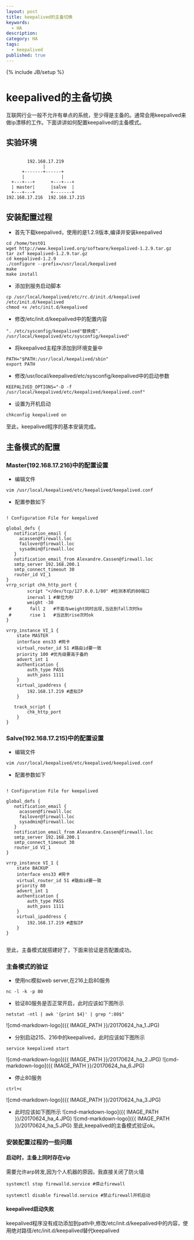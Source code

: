 ```yaml
---
layout: post
title: keepalived的主备切换
keywords:
  - HA
description: 
category: HA
tags:
  - keepalived
published: true
---
```

{% include JB/setup %}

# keepalived的主备切换
互联网行业一般不允许有单点的系统，至少得是主备的。通常会用keepalived来做ip漂移的工作。下面讲讲如何配置keepalived的主备模式。

## 实验环境
```

        192.168.17.219
              |
      +-------+------+
      |              |
  +---+---+      +---+---+         
  | master|      |salve  |
  +---+---+      +-------+
192.168.17.216  192.168.17.215

```
## 安装配置过程
* 首先下载keepalived，使用的是1.2.9版本,编译并安装keepalived
```
cd /home/test01
wget http://www.keepalived.org/software/keepalived-1.2.9.tar.gz
tar zxf keepalived-1.2.9.tar.gz 
cd keepalived-1.2.9
./configure --prefix=/usr/local/keepalived 
make
make install
```
* 添加到服务启动脚本
```
cp /usr/local/keepalived/etc/rc.d/init.d/keepalived /etc/init.d/keepalived
chmod +x /etc/init.d/keepalived
```
* 修改/etc/init.d/keepalived中的配置内容
```
". /etc/sysconfig/keepalived"替换成". /usr/local/keepalived/etc/sysconfig/keepalived"
```
* 将keepalived主程序添加到环境变量中
```
PATH="$PATH:/usr/local/keepalived/sbin"
export PATH
```
* 修改/usr/local/keepalived/etc/sysconfig/keepalived中的启动参数
```
KEEPALIVED_OPTIONS="-D -f /usr/local/keepalived/etc/keepalived/keepalived.conf"
```
* 设置为开机启动
```
chkconfig keepalived on 
```
至此，keepalived程序的基本安装完成。

## 主备模式的配置
### Master(192.168.17.216)中的配置设置
* 编辑文件
```
vim /usr/local/keepalived/etc/keepalived/keepalived.conf
```

* 配置参数如下
```

! Configuration File for keepalived

global_defs {
   notification_email {
     acassen@firewall.loc
     failover@firewall.loc
     sysadmin@firewall.loc
   }
   notification_email_from Alexandre.Cassen@firewall.loc
   smtp_server 192.168.200.1
   smtp_connect_timeout 30
   router_id VI_1
}
vrrp_script chk_http_port {
        script "</dev/tcp/127.0.0.1/80" #检测本机的80端口
        inerval 1 #单位为秒
        weight -30
 #       fall 2   #不能与weight同时出现,当达到fall次时ko
 #       rise 1   #当达到rise次时ok
}

vrrp_instance VI_1 {
    state MASTER
    interface ens33 #网卡
    virtual_router_id 51 #路由id要一致
    priority 100 #优先级要高于备的
    advert_int 1
    authentication {
        auth_type PASS
        auth_pass 1111
    }
    virtual_ipaddress {
        192.168.17.219 #虚拟IP
    }

   track_script {
        chk_http_port
    }
}

```
### Salve(192.168.17.215)中的配置设置
* 编辑文件
```
vim /usr/local/keepalived/etc/keepalived/keepalived.conf
```

* 配置参数如下
```

! Configuration File for keepalived

global_defs {
   notification_email {
     acassen@firewall.loc
     failover@firewall.loc
     sysadmin@firewall.loc
   }
   notification_email_from Alexandre.Cassen@firewall.loc
   smtp_server 192.168.200.1
   smtp_connect_timeout 30
   router_id VI_1
}

vrrp_instance VI_1 {
    state BACKUP
    interface ens33 #网卡
    virtual_router_id 51 #路由id要一致
    priority 80
    advert_int 1
    authentication {
        auth_type PASS
        auth_pass 1111
    }
    virtual_ipaddress {
        192.168.17.219 #虚拟IP
    }
}


```

至此，主备模式就搭建好了，下面来验证是否配置成功。

### 主备模式的验证
* 使用nc模拟web server,在216上启80服务
```
nc -l -k -p 80
```
* 验证80服务是否正常开启，此时应该如下图所示
```
netstat -ntl | awk '{print $4}' | grep ":80$"
```
![cmd-markdown-logo]({{ IMAGE_PATH }}/20170624_ha_1.JPG)

* 分别启动215、216中的keepalived，此时应该如下图所示
```
service keepalived start
```
![cmd-markdown-logo]({{ IMAGE_PATH }}/20170624_ha_2.JPG)
![cmd-markdown-logo]({{ IMAGE_PATH }}/20170624_ha_6.JPG)
* 停止80服务
```
ctrl+c
```
![cmd-markdown-logo]({{ IMAGE_PATH }}/20170624_ha_3.JPG)
* 此时应该如下图所示
![cmd-markdown-logo]({{ IMAGE_PATH }}/20170624_ha_4.JPG)
![cmd-markdown-logo]({{ IMAGE_PATH }}/20170624_ha_5.JPG)
至此,keepalived的主备模式验证ok。

### 安装配置过程的一些问题
#### 启动时，主备上同时存在vip
需要允许arp转发,因为个人机器的原因，我直接关闭了防火墙
```
systemctl stop firewalld.service #停止firewall

systemctl disable firewalld.service #禁止firewall开机启动
```
#### keepalived启动失败
keepalived程序没有成功添加到path中,修改/etc/init.d/keepalived中的内容，使用绝对路径/etc/init.d/keepalived替代keepalived